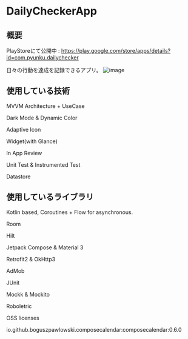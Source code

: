 # DailyCheckerApp
## 概要
PlayStoreにて公開中 : https://play.google.com/store/apps/details?id=com.pyunku.dailychecker

日々の行動を達成を記録できるアプリ。
![image](https://user-images.githubusercontent.com/44537528/226151913-90d0c79f-8754-47de-ad96-554b3785aa2e.png)


## 使用している技術
MVVM Architecture + UseCase

Dark Mode & Dynamic Color

Adaptive Icon

Widget(with Glance)

In App Review

Unit Test & Instrumented Test

Datastore

## 使用しているライブラリ
Kotlin based, Coroutines + Flow for asynchronous.

Room

Hilt

Jetpack Compose & Material 3

Retrofit2 & OkHttp3

AdMob

JUnit

Mockk & Mockito

Roboletric

OSS licenses

io.github.boguszpawlowski.composecalendar:composecalendar:0.6.0


